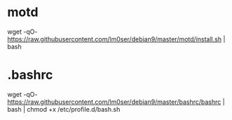 # motd
wget -qO- https://raw.githubusercontent.com/lm0ser/debian9/master/motd/install.sh | bash

# .bashrc
wget -qO- https://raw.githubusercontent.com/lm0ser/debian9/master/bashrc/bashrc | bash | chmod +x /etc/profile.d/bash.sh
